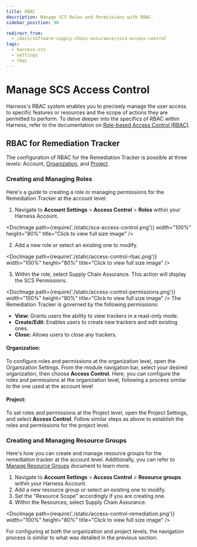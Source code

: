 ```yaml
---
title: RBAC
description: Manage SCS Roles and Permissions with RBAC.
sidebar_position: 90

redirect_from:
  - /docs/software-supply-chain-assurance/ssca-access-control
tags:
  - harness-scs 
  - settings
  - rbac  
---
```


# Manage SCS Access Control

Harness's RBAC system enables you to precisely manage the user access to specific features or resources and the scope of actions they are permitted to perform. To delve deeper into the specifics of RBAC within Harness, refer to the documentation on [Role-based Access Control (RBAC)](https://developer.harness.io/docs/platform/role-based-access-control/rbac-in-harness/).


## RBAC for Remediation Tracker

The configuration of RBAC for the Remediation Tracker is possible at three levels: Account, [Organization](/docs/software-supply-chain-assurance/settings/rbac#organization), and [Project](/docs/software-supply-chain-assurance/settings/rbac#project).

### Creating and Managing Roles

Here's a guide to creating a role or managing permissions for the Remediation Tracker at the account level:



1. Navigate to **Account Settings** > **Access Control** > **Roles** within your Harness Account.


<DocImage path={require('./static/sca-access-control.png')} width="100%" height="80%" title="Click to view full size image" />

2. Add a new role or select an existing one to modify.


<DocImage path={require('./static/access-control-rbac.png')} width="100%" height="80%" title="Click to view full size image" />


3. Within the role, select Supply Chain Assurance. This action will display the SCS Permissions.


<DocImage path={require('./static/access-control-permissions.png')} width="100%" height="80%" title="Click to view full size image" />
The Remediation Tracker is governed by the following permissions:



* **View**: Grants users the ability to view trackers in a read-only mode.
* **Create/Edit**: Enables users to create new trackers and edit existing ones.
* **Close:** Allows users to close any trackers.


#### **Organization**: 

To configure roles and permissions at the organization level, open the Organization Settings. From the module navigation bar, select your desired organization, then choose **Access Control**. Here, you can configure the roles and permissions at the organization level, following a process similar to the one used at the account level

#### **Project**: 
To set roles and permissions at the Project level, open the Project Settings, and select **Access Control**. Follow similar steps as above to establish the roles and permissions for the project level.

### Creating and Managing Resource Groups

Here's how you can create and manage resource groups for the remediation tracker at the account level. Additionally, you can refer to [Manage Resource Groups](https://developer.harness.io/docs/platform/role-based-access-control/add-resource-groups/) document to learn more.

1. Navigate to **Account Settings** > **Access Control** > **Resource groups** within your Harness Account.
2. Add a new resource group or select an existing one to modify.
3. Set the "Resource Scope" accordingly if you are creating one.
4. Within the Resources, select Supply Chain Assurance.


<DocImage path={require('./static/access-control-remediation.png')} width="100%" height="80%" title="Click to view full size image" />

For configuring at both the organization and project levels, the navigation process is similar to what was detailed in the previous section.